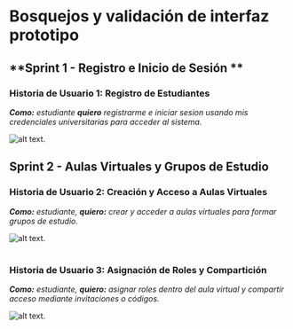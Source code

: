 # Bosquejos y validación de interfaz prototipo

## **Sprint 1 - Registro e Inicio de Sesión **

### Historia de Usuario 1: Registro de Estudiantes
***Como:** estudiante **quiero** registrarme e iniciar sesion usando mis credenciales universitarias para acceder al sistema.*

![alt text.](../Recursos%20graficos/Bosquejos%20de%20interfaz/Inicio.png)

## Sprint 2 - Aulas Virtuales y Grupos de Estudio

### Historia de Usuario 2: Creación y Acceso a Aulas Virtuales
***Como:** estudiante, **quiero:** crear y acceder a aulas virtuales para formar grupos de estudio.*


![alt text.](../Recursos%20graficos/Bosquejos%20de%20interfaz/Aulas,%20roles%20y%20reuniones.png)

#
### Historia de Usuario 3: Asignación de Roles y Compartición
***Como:** estudiante, **quiero:** asignar roles dentro del aula virtual y compartir acceso mediante invitaciones o códigos.*

![alt text.](../Recursos%20graficos/Bosquejos%20de%20interfaz/Roles%20y%20videoconferencia.png)